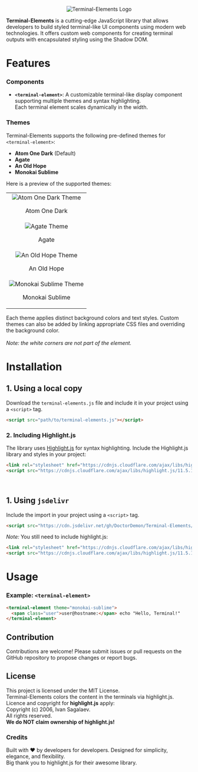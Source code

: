 <p align="center">
  <img src="https://i.postimg.cc/rFgwLf24/Screenshot-229.png" alt="Terminal-Elements Logo" width="">
</p>

**Terminal-Elements** is a cutting-edge JavaScript library that allows developers to build styled terminal-like UI components using modern web technologies. It offers custom web components for creating terminal outputs with encapsulated styling using the Shadow DOM.



# Features

### Components
- **`<terminal-element>`**: A customizable terminal-like display component supporting multiple themes and syntax highlighting.<br/>
Each terminal element scales dynamically in the width.

### Themes
Terminal-Elements supports the following pre-defined themes for `<terminal-element>`:
- **Atom One Dark** (Default)
- **Agate**
- **An Old Hope**
- **Monokai Sublime**

Here is a preview of the supported themes:


<table align="center" >
  <tr>
    <td align="center">
      <img src="https://i.postimg.cc/TYXBcb1H/Screenshot-232-Kopie.png" alt="Atom One Dark Theme" width="">
      <p>Atom One Dark</p>
    </td>
    <tr>
    <td align="center">
      <img src="https://i.postimg.cc/SK5vY2Hd/Screenshot-232.png" alt="Agate Theme" width="">
      <p>Agate</p>
    </td>
      </tr>
  </tr>
  <tr>
    <td align="center">
      <img src="https://i.postimg.cc/Y9Wy62HH/Screenshot-233-Kopie.png" alt="An Old Hope Theme" width="">
      <p>An Old Hope</p>
    </td>
    <tr>
    <td align="center">
      <img src="https://i.postimg.cc/44pSn3Pv/Screenshot-234-Kopie.png" alt="Monokai Sublime Theme" width="">
      <p>Monokai Sublime</p>
    </td>
      </tr>
  </tr>
</table>

Each theme applies distinct background colors and text styles. Custom themes can also be added by linking appropriate CSS files and overriding the background color.<br/><br/>
*Note: the white corners are not part of the element.*



# Installation

## 1. Using a local copy
Download the `terminal-elements.js` file and include it in your project using a `<script>` tag.

```html
<script src="path/to/terminal-elements.js"></script>
```

### 2. Including Highlight.js
The library uses [Highlight.js](https://highlightjs.org/) for syntax highlighting. Include the Highlight.js library and styles in your project:

```html
<link rel="stylesheet" href="https://cdnjs.cloudflare.com/ajax/libs/highlight.js/11.5.1/styles/default.min.css">
<script src="https://cdnjs.cloudflare.com/ajax/libs/highlight.js/11.5.1/highlight.min.js"></script>
```
<br/>

## 1. Using `jsdelivr`
Include the import in your project using a `<script>` tag.

```html
<script src="https://cdn.jsdelivr.net/gh/DoctorDemon/Terminal-Elements/terminal-elements.js defer"></script>
```

*Note:* You still need to include highlight.js:
```html
<link rel="stylesheet" href="https://cdnjs.cloudflare.com/ajax/libs/highlight.js/11.5.1/styles/default.min.css">
<script src="https://cdnjs.cloudflare.com/ajax/libs/highlight.js/11.5.1/highlight.min.js"></script>
```



# Usage

### Example: `<terminal-element>`

```html
<terminal-element theme="monokai-sublime">
  <span class="user">user@hostname:</span> echo "Hello, Terminal!"
</terminal-element>
```



## Contribution
Contributions are welcome! Please submit issues or pull requests on the GitHub repository to propose changes or report bugs.



## License
This project is licensed under the MIT License.<br/>
Terminal-Elements colors the content in the terminals via highlight.js.<br/>
Licence and copyright for **highlight.js** apply:<br/>
Copyright (c) 2006, Ivan Sagalaev.<br/>
All rights reserved.<br/>
**We do NOT claim ownership of highlight.js!**


### Credits
Built with ❤️ by developers for developers. Designed for simplicity, elegance, and flexibility.<br/>
Big thank you to highlight.js for their awesome library.
